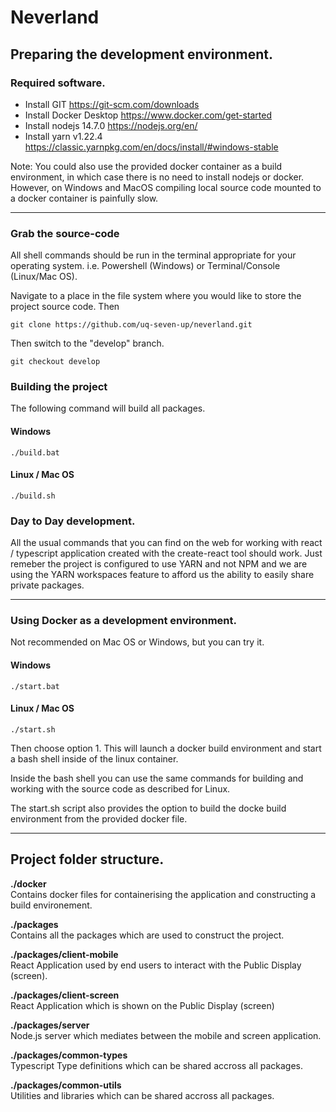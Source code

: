 # Neverland



## Preparing the development environment.
### Required software.

- Install GIT https://git-scm.com/downloads
- Install Docker Desktop https://www.docker.com/get-started
- Install nodejs 14.7.0 https://nodejs.org/en/
- Install yarn v1.22.4 https://classic.yarnpkg.com/en/docs/install/#windows-stable

Note: You could also use the provided docker container as a build environment, in which case there is no need to install nodejs or docker. However, on Windows and MacOS compiling local source code mounted to a docker container is painfully slow.

--- 

### Grab the source-code

All shell commands should be run in the terminal appropriate for your operating system. i.e. Powershell (Windows) or Terminal/Console (Linux/Mac OS).

Navigate to a place in the file system where you would like to store the project source code. Then

`git clone https://github.com/uq-seven-up/neverland.git`

Then switch to the "develop" branch.

`git checkout develop`

### Building the project

The following command will build all packages.

#### Windows
`./build.bat`

#### Linux / Mac OS
`./build.sh`

### Day to Day development.
All the usual commands that you can find on the web for working with react / typescript application created with the create-react tool should work. Just remeber the project is configured to use YARN and not NPM and we are using the YARN workspaces feature to afford us the ability to easily share private packages.

---
### Using Docker as a development environment.
Not recommended on Mac OS or Windows, but you can try it.

#### Windows
`./start.bat`

#### Linux / Mac OS
`./start.sh`

Then choose option 1. This will launch a docker build environment and start a bash shell inside of the linux
container. 

Inside the bash shell you can use the same commands for building and working with the source code as described for Linux.

The start.sh script also provides the option to build the docke build environment from the provided docker file.

---

## Project folder structure.

**./docker**  
Contains docker files for containerising the application and constructing a build environement.

**./packages**  
Contains all the packages which are used to construct the project.

**./packages/client-mobile**  
React Application used by end users to interact with the Public Display (screen).

**./packages/client-screen**  
React Application which is shown on the Public Display (screen)

**./packages/server**  
Node.js server which mediates between the mobile and screen application.

**./packages/common-types**  
Typescript Type definitions which can be shared accross all packages.

**./packages/common-utils**  
Utilities and libraries which can be shared accross all packages.